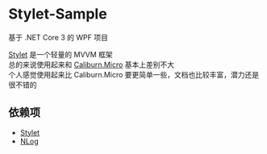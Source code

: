 # Stylet-Sample

基于 .NET Core 3 的 WPF 项目

[Stylet](https://github.com/canton7/Stylet) 是一个轻量的 MVVM 框架  
总的来说使用起来和 [Caliburn.Micro](https://github.com/Caliburn-Micro/Caliburn.Micro) 基本上差别不大  
个人感觉使用起来比 Caliburn.Micro 要更简单一些，文档也比较丰富，潜力还是很不错的

## 依赖项

* [Stylet](https://github.com/canton7/Stylet)
* [NLog](https://nlog-project.org/)